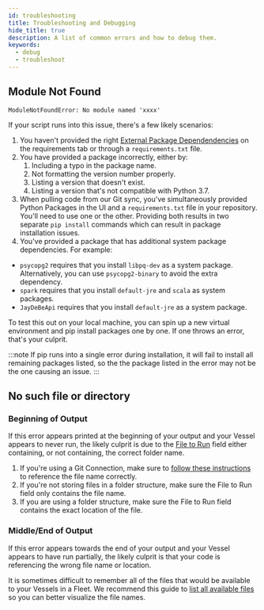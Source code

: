 ```yaml
---
id: troubleshooting
title: Troubleshooting and Debugging
hide_title: true
description: A list of common errors and how to debug them.
keywords:
  - debug
  - troubleshoot
---
```


## Module Not Found

`ModuleNotFoundError: No module named 'xxxx'`

If your script runs into this issue, there's a few likely scenarios:
1. You haven't provided the right [External Package Dependendencies](reference/requirements/external-package-dependencies.md) on the requirements tab or through a `requirements.txt` file.
2. You have provided a package incorrectly, either by:
   1. Including a typo in the package name.
   2. Not formatting the version number properly.
   3. Listing a version that doesn't exist.
   4. Listing a version that's not compatible with Python 3.7.
3. When pulling code from our Git sync, you've simultaneously provided Python Packages in the UI and a `requirements.txt` file in your repository. You'll need to use one or the other. Providing both results in two separate `pip install` commands which can result in package installation issues.
4. You've provided a package that has additional system package dependencies. For example:

- `psycopg2` requires that you install `libpq-dev` as a system package. Alternatively, you can use `psycopg2-binary` to avoid the extra dependency.
- `spark` requires that you install `default-jre` and `scala` as system packages.
- `JayDeBeApi` requires that you install `default-jre` as a system package.

To test this out on your local machine, you can spin up a new virtual environment and pip install packages one by one. If one throws an error, that's your culprit.

:::note
If pip runs into a single error during installation, it will fail to install all remaining packages listed, so the the package listed in the error may not be the one causing an issue.
:::

## No such file or directory

### Beginning of Output
If this error appears printed at the beginning of your output and your Vessel appears to never run, the likely culprit is due to the [File to Run](reference/code/command.md#file-to-run) field either containing, or not containing, the correct folder name.

1. If you're using a Git Connection, make sure to [follow these instructions](reference/code/git-connection.md#accessing-code-from-git) to reference the file name correctly.
2. If you're not storing files in a folder structure, make sure the File to Run field only contains the file name.
3. If you are using a folder structure, make sure the File to Run field contains the exact location of the file.

### Middle/End of Output
If this error appears towards the end of your output and your Vessel appears to have run partially, the likely culprit is that your code is referencing the wrong file name or location.

It is sometimes difficult to remember all of the files that would be available to your Vessels in a Fleet. We recommend this guide to [list all available files](how-tos/fleets/see-all-files.md) so you can better visualize the file names.